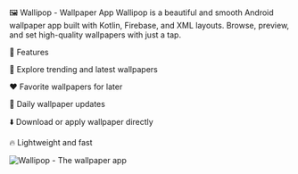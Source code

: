 🖼️ Wallipop - Wallpaper App
Wallipop is a beautiful and smooth Android wallpaper app built with Kotlin, Firebase, and XML layouts. Browse, preview, and set high-quality wallpapers with just a tap.

🚀 Features

🎨 Explore trending and latest wallpapers

❤️ Favorite wallpapers for later

🔄 Daily wallpaper updates 

⬇️ Download or apply wallpaper directly

🔥 Lightweight and fast

![Wallipop - The wallpaper app](https://github.com/user-attachments/assets/fa8135c0-3442-43c8-a681-fb1970d0ad47)
